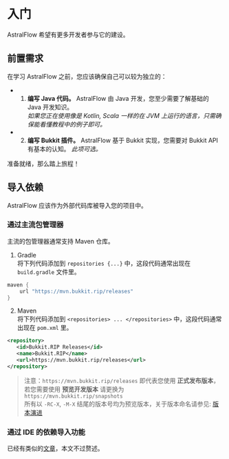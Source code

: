 # 入门

AstralFlow 希望有更多开发者参与它的建设。

## 前置需求

在学习 AstralFlow 之前，您应该确保自己可以较为独立的：

-
    1. **编写 Java 代码。** AstralFlow 由 Java 开发，您至少需要了解基础的 Java 开发知识。  
       *如果您正在使用像是 Kotlin, Scala 一样的在 JVM 上运行的语言，只需确保能看懂教程中的例子即可。*
-
    2. **编写 Bukkit 插件。** AstralFlow 基于 Bukkit 实现，您需要对 Bukkit API 有基本的认知。
       *此项可选。*

准备就绪，那么踏上旅程！

## 导入依赖

AstralFlow 应该作为外部代码库被导入您的项目中。

### 通过主流包管理器

主流的包管理器通常支持 Maven 仓库。

1. Gradle    
   将下列代码添加到 `repositories {...}` 中，这段代码通常出现在 `build.gradle` 文件里。

```groovy
maven {
    url "https://mvn.bukkit.rip/releases"
}
 ```

2. Maven     
   将下列代码添加到 `<repositories> ... </repositories>` 中，这段代码通常出现在 `pom.xml` 里。

 ```xml
<repository>
    <id>Bukkit.RIP Releases</id>
    <name>Bukkit.RIP</name>
    <url>https://mvn.bukkit.rip/releases</url>
</repository>
```

> 注意：`https://mvn.bukkit.rip/releases` 即代表您使用 **正式发布版本**，若您需要使用 **预览开发版本** 请更换为 `https://mvn.bukkit.rip/snapshots`  
所有以 `-RC-X`, `-M-X` 结尾的版本号均为预览版本，关于版本命名请参见: [版本演进](https://github.com/saltedfishclub/documents/blob/main/Evolution.md)

### 通过 IDE 的依赖导入功能

已经有类似的[文章](https://blog.csdn.net/qq_26525215/article/details/53239123)，本文不过赘述。
